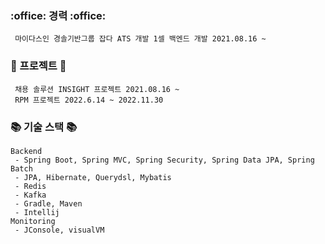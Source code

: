 <h3> :office: 경력 :office: </h3>

     마이다스인 경솔기반그룹 잡다 ATS 개발 1셀 백엔드 개발 2021.08.16 ~

<h3> 🧾 프로젝트 🧾 </h3>
     
     채용 솔루션 INSIGHT 프로젝트 2021.08.16 ~  
     RPM 프로젝트 2022.6.14 ~ 2022.11.30 

<h3> 📚 기술 스택 📚 </h3>

    Backend
     - Spring Boot, Spring MVC, Spring Security, Spring Data JPA, Spring Batch
     - JPA, Hibernate, Querydsl, Mybatis
     - Redis
     - Kafka
     - Gradle, Maven
     - Intellij
    Monitoring
     - JConsole, visualVM
